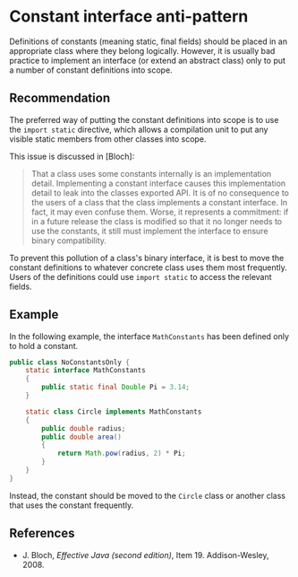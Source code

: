 # Constant interface anti-pattern
Definitions of constants (meaning static, final fields) should be placed in an appropriate class where they belong logically. However, it is usually bad practice to implement an interface (or extend an abstract class) only to put a number of constant definitions into scope.


## Recommendation
The preferred way of putting the constant definitions into scope is to use the `import static` directive, which allows a compilation unit to put any visible static members from other classes into scope.

This issue is discussed in \[Bloch\]:

> That a class uses some constants internally is an implementation detail. Implementing a constant interface causes this implementation detail to leak into the classes exported API. It is of no consequence to the users of a class that the class implements a constant interface. In fact, it may even confuse them. Worse, it represents a commitment: if in a future release the class is modified so that it no longer needs to use the constants, it still must implement the interface to ensure binary compatibility.

To prevent this pollution of a class's binary interface, it is best to move the constant definitions to whatever concrete class uses them most frequently. Users of the definitions could use `import static` to access the relevant fields.


## Example
In the following example, the interface `MathConstants` has been defined only to hold a constant.


```java
public class NoConstantsOnly {
	static interface MathConstants
	{
	    public static final Double Pi = 3.14;
	}

	static class Circle implements MathConstants
	{
	    public double radius;
	    public double area()
	    {
	        return Math.pow(radius, 2) * Pi;
	    }
	}
}
```
Instead, the constant should be moved to the `Circle` class or another class that uses the constant frequently.


## References
* J. Bloch, *Effective Java (second edition)*, Item 19. Addison-Wesley, 2008.

